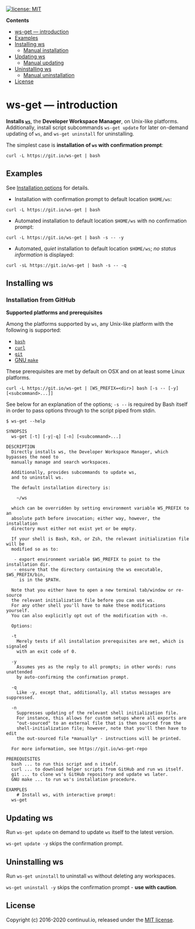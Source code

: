 [![license: MIT](https://img.shields.io/badge/license-MIT-blue.svg)](https://github.com/continuul/ws-get/blob/master/LICENSE)

**Contents**

- [ws-get &mdash; introduction](#ws-get-mdash-introduction)
- [Examples](#examples)
- [Installing ws](#installing-ws)
  - [Manual installation](#manual-installation)
- [Updating ws](#updating-ws)
  - [Manual updating](#manual-updating)
- [Uninstalling ws](#uninstalling-ws)
  - [Manual uninstallation](#manual-uninstallation)
- [License](#license)

# ws-get &mdash; introduction

**Installs [`ws`][ws]**, the **Developer Workspace Manager**, on Unix-like platforms.
Additionally, install script subcommands `ws-get update` for later on-demand updating of `ws`, and `ws-get uninstall` for uninstalling.

The simplest case is **installation of `ws` with confirmation prompt**:

```shell
curl -L https://git.io/ws-get | bash
```

## Examples

See [Installation options](#installation-options) for details.

* Installation with confirmation prompt to default location `$HOME/ws`:

```shell
curl -L https://git.io/ws-get | bash
```

* Automated installation to default location `$HOME/ws` with no confirmation prompt:

```shell
curl -L https://git.io/ws-get | bash -s -- -y
```

* Automated, _quiet_ installation to default location `$HOME/ws`; _no status information_
is displayed:

```shell
curl -sL https://git.io/ws-get | bash -s -- -q
```

## Installing ws

### Installation from GitHub

**Supported platforms and prerequisites**

Among the platforms supported by `ws`, any Unix-like platform with the following is supported:

* [`bash`](http://www.gnu.org/software/bash/)
* [`curl`](http://curl.haxx.se/)
* [`git`](http://git-scm.com/)
* [GNU `make`](http://www.gnu.org/software/make/)

These prerequisites are met by default on OSX and on at least some Linux platforms.

```shell
curl -L https://git.io/ws-get | [WS_PREFIX=<dir>] bash [-s -- [-y] [<subcommand>...]]
```

See below for an explanation of the options; `-s --` is required by Bash itself in order to pass options through to the script piped from stdin.

```nohighlight
$ ws-get --help

SYNOPSIS
  ws-get [-t] [-y|-q] [-n] [<subcommand>...]

DESCRIPTION
  Directly installs ws, the Developer Workspace Manager, which bypasses the need to
  manually manage and search workspaces.

  Additionally, provides subcommands to update ws,
  and to uninstall ws.

  The default installation directory is:

    ~/ws

  which can be overridden by setting environment variable WS_PREFIX to an
  absolute path before invocation; either way, however, the installation
  directory must either not exist yet or be empty.

  If your shell is Bash, Ksh, or Zsh, the relevant initialization file will be
  modified so as to:

   - export environment variable $WS_PREFIX to point to the installation dir.
   - ensure that the directory containing the ws executable, $WS_PREFIX/bin,
     is in the $PATH.

  Note that you either have to open a new terminal tab/window or re-source
  the relevant initialization file before you can use ws.
  For any other shell you'll have to make these modifications yourself.
  You can also explicitly opt out of the modification with -n.

  Options:

  -t
    Merely tests if all installation prerequisites are met, which is signaled
    with an exit code of 0.

  -y
    Assumes yes as the reply to all prompts; in other words: runs unattended
    by auto-confirming the confirmation prompt.

  -q
    Like -y, except that, additionally, all status messages are suppressed.

  -n
    Suppresses updating of the relevant shell initialization file.
    For instance, this allows for custom setups where all exports are
    "out-sourced" to an external file that is then sourced from the
    shell-initialization file; however, note that you'll then have to edit
    the out-sourced file *manually* - instructions will be printed.

  For more information, see https://git.io/ws-get-repo

PREREQUISITES
  bash ... to run this script and n itself.
  curl ... to download helper scripts from GitHub and run ws itself.
  git ... to clone ws's GitHub repository and update ws later.
  GNU make ... to run ws's installation procedure.

EXAMPLES
    # Install ws, with interactive prompt:
  ws-get
```

## Updating ws

Run `ws-get update` on demand to update `ws` itself to the latest version.

`ws-get update -y` skips the confirmation prompt.

## Uninstalling ws

Run `ws-get uninstall` to uninstall `ws` without deleting any workspaces.

`ws-get uninstall -y` skips the confirmation prompt - **use with caution**.

## License

Copyright (c) 2016-2020 continuul.io, released under the [MIT license](https://spdx.org/licenses/MIT#licenseText).

  [ws]: https://github.com/continuul/ws
